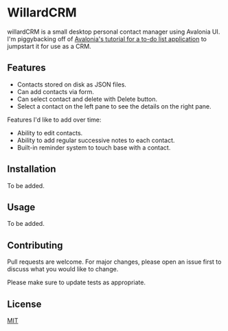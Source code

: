 # WillardCRM

willardCRM is a small desktop personal contact manager using Avalonia UI. I'm piggybacking off of [Avalonia's tutorial for a to-do list application](https://docs.avaloniaui.net/docs/next/tutorials/todo-list-app/) to jumpstart it for use as a CRM.

## Features
* Contacts stored on disk as JSON files.
* Can add contacts via form.
* Can select contact and delete with Delete button.
* Select a contact on the left pane to see the details on the right pane.

Features I'd like to add over time:
* Ability to edit contacts.
* Ability to add regular successive notes to each contact.
* Built-in reminder system to touch base with a contact.

## Installation

To be added.

## Usage

To be added.

## Contributing

Pull requests are welcome. For major changes, please open an issue first to discuss what you would like to change.

Please make sure to update tests as appropriate.

## License

[MIT](https://choosealicense.com/licenses/mit/)